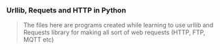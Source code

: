 ### Urllib, Requets and HTTP in Python

> The files here are programs created while learning to use urllib and Requests library
for making all sort of web requests (HTTP, FTP, MQTT etc)
